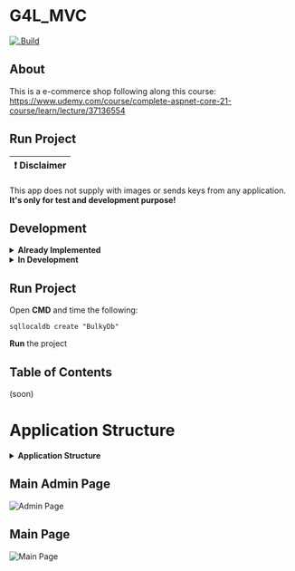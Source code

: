 # **G4L_MVC**

[![.Build](https://github.com/LuisBadal0/G4L_MVC/actions/workflows/buildTest.yml/badge.svg?branch=main)](https://github.com/LuisBadal0/G4L_MVC/actions/workflows/buildTest.yml)

## About
This is a e-commerce shop following along this course: https://www.udemy.com/course/complete-aspnet-core-21-course/learn/lecture/37136554

## Run Project

<p align="center">
  
  | :exclamation:  Disclaimer   |
  |-----------------------------------------|
  This app does not supply with images or sends keys from any application. **It's only for test and development purpose!** 
  
</p>

## Development

<details>

**<summary>Already Implemented</summary>**


Project Creation ![100%](https://progress-bar.dev/100)

Crud Operations ![100%](https://progress-bar.dev/100)

Razor Project ![100%](https://progress-bar.dev/100)

N-Tier architecture ![100%](https://progress-bar.dev/100)

Repository Pattern ![100%](https://progress-bar.dev/100)

Product CRUD ![100%](https://progress-bar.dev/100)

Home and Details Page ![100%](https://progress-bar.dev/100)

Identity in .NET Core ![100%](https://progress-bar.dev/100)



**ROADMAP 2024**

Company CRUD ![100%](https://progress-bar.dev/100)

Shopping Cart ![100%](https://progress-bar.dev/100)

Order Confirmation ![100%](https://progress-bar.dev/100)

Order Management ![100%](https://progress-bar.dev/100)

Advanced Concepts ![100%](https://progress-bar.dev/100)

Deployment & email ![100%](https://progress-bar.dev/100)

</details>

<details>
  
**<summary>In Development</summary>**

User Management ![0%](https://progress-bar.dev/0)

Multiple Product Image ![0%](https://progress-bar.dev/0)
  
</details>

## Run Project

Open **CMD** and time the following:
```
sqllocaldb create "BulkyDb"
```
**Run** the project

## Table of Contents
(soon)
<!--- [Media](#media)
- [Features](#features)
- [Prerequisites](#prerequisites)
- [Building](#building)
- [Contributions](#contributions)
- [Contributing](#contributing)
- [License](#license)
- [Future of the project](#future)
--->

# **Application Structure**
<details>

**<summary>Application Structure</summary>**
  
## DataAccess
![DataAccess](https://i.imgur.com/O0jEB9L.png)
## Models

![Models](https://i.imgur.com/VmB5Euy.png)

## Area/View/Controller
![Area_View_Controller](https://i.imgur.com/GkH9mVP.png)

## Utils
![Utils](https://i.imgur.com/mgZjJdg.png)

</details>

## Main Admin Page

![Admin Page](https://i.imgur.com/JbymktD.png)

## Main Page
![Main Page](https://i.imgur.com/qRFDX77.png)




